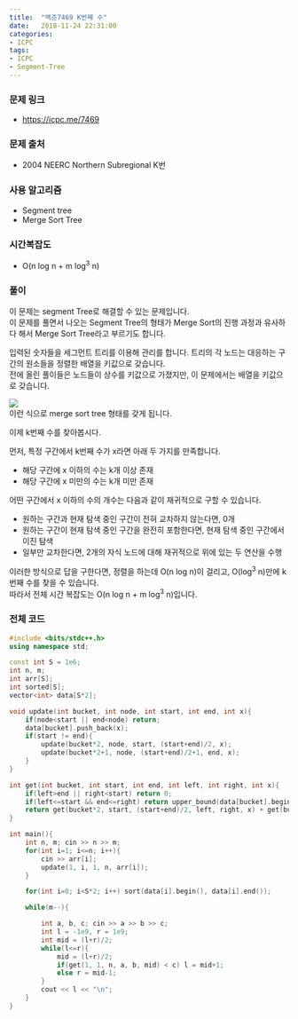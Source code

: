 ```yaml
---
title:  "백준7469 K번째 수"
date:   2018-11-24 22:31:00
categories:
- ICPC
tags:
- ICPC
- Segment-Tree
---
```


### 문제 링크
* https://icpc.me/7469

### 문제 출처
* 2004 NEERC Northern Subregional K번

### 사용 알고리즘
* Segment tree
* Merge Sort Tree

### 시간복잡도
* O(n log n + m log<sup>3</sup> n)

### 풀이
이 문제는 segment Tree로 해결할 수 있는 문제입니다.<br>
이 문제를 풀면서 나오는 Segment Tree의 형태가 Merge Sort의 진행 과정과 유사하다 해서 Merge Sort Tree라고 부르기도 합니다.

입력된 숫자들을 세그먼트 트리를 이용해 관리를 합니다. 트리의 각 노드는 대응하는 구간의 원소들을 정렬한 배열을 키값으로 갖습니다.<br>
전에 올린 풀이들은 노드들이 상수를 키값으로 가졌지만, 이 문제에서는 배열을 키값으로 갖습니다.

<img src ="https://i.imgur.com/Jl1p6wU.png"><br>
이런 식으로 merge sort tree 형태를 갖게 됩니다.

이제 k번째 수를 찾아봅시다.

먼저, 특정 구간에서 k번째 수가 x라면 아래 두 가지를 만족합니다.
* 해당 구간에 x 이하의 수는 k개 이상 존재
* 해당 구간에 x 미만의 수는 k개 미만 존재

어떤 구간에서 x 이하의 수의 개수는 다음과 같이 재귀적으로 구할 수 있습니다.
* 원하는 구간과 현재 탐색 중인 구간이 전혀 교차하지 않는다면, 0개
* 원하는 구간이 현재 탐색 중인 구간을 완전히 포함한다면, 현재 탐색 중인 구간에서 이진 탐색
* 일부만 교차한다면, 2개의 자식 노드에 대해 재귀적으로 위에 있는 두 연산을 수행

이러한 방식으로 답을 구한다면, 정렬을 하는데 O(n log n)이 걸리고, O(log<sup>3</sup> n)만에 k번째 수를 찾을 수 있습니다.<br>
따라서 전체 시간 복잡도는 O(n log n + m log<sup>3</sup> n)입니다.

### 전체 코드
```cpp
#include <bits/stdc++.h>
using namespace std;

const int S = 1e6;
int n, m;
int arr[S];
int sorted[S];
vector<int> data[S*2];

void update(int bucket, int node, int start, int end, int x){
	if(node<start || end<node) return;
	data[bucket].push_back(x);
	if(start != end){
		update(bucket*2, node, start, (start+end)/2, x);
		update(bucket*2+1, node, (start+end)/2+1, end, x);
	}
}

int get(int bucket, int start, int end, int left, int right, int x){
	if(left>end || right<start) return 0;
	if(left<=start && end<=right) return upper_bound(data[bucket].begin(), data[bucket].end(), x) - data[bucket].begin();
	return get(bucket*2, start, (start+end)/2, left, right, x) + get(bucket*2+1, (start+end)/2+1, end, left, right, x);
}

int main(){
	int n, m; cin >> n >> m;
	for(int i=1; i<=n; i++){
		cin >> arr[i];
		update(1, i, 1, n, arr[i]);
	}

	for(int i=0; i<S*2; i++) sort(data[i].begin(), data[i].end());

	while(m--){

		int a, b, c; cin >> a >> b >> c;
		int l = -1e9, r = 1e9;
		int mid = (l+r)/2;
		while(l<=r){
			mid = (l+r)/2;
			if(get(1, 1, n, a, b, mid) < c) l = mid+1;
			else r = mid-1;
		}
		cout << l << "\n";
	}
}
```
